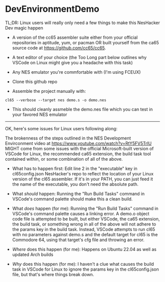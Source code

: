 # DevEnvironmentDemo

TL;DR: Linux users will really only need a few things to make this NesHacker Dev magic happen

- A version of the cc65 assembler suite either from your official repositories in aptitude, yum, or pacman OR built yourself from the ca65 source code at https://github.com/cc65/cc65.
- A text editor of your choice (the Too Long part below outlines why VSCode on Linux might give you a headache with this task)
- Any NES emulator you're commfortable with (I'm using FCEUX)

- Clone this github repo
- Assemble the project manually with:
```
cl65 --verbose --target nes demo.s -o demo.nes
```
- This should cleanly assmeble the demo.nes file which you can test in your favored NES emulator
---
OK, here's some issues for Linux users following along:

The brokenness of the steps outlined in the NES Development Envirconment video at https://www.youtube.com/watch?v=RtY5FV5TrIU MIGHT come from some issues with the official Microsoft-built version of VSCode for Linux, the recommended ca65 extension, the build task tool contained within, or some combination of all of the above.

- What has to happen first:
Edit line 2 in the "executable" key in cl65config.json NesHacker's repo to reflect the location of your Linux version of the cl65 assembler. If it's in your PATH, you can just feed it the name of the executable, you don't need the absolute path.

- What *should* happen:
Running the "Run Build Tasks" command in VSCode's command palette should make this a clean build.

- What *does* happen (for me):
Running the "Run Build Tasks" command in VSCode's command palette causes a linking error. A demo.o object code file is attempted to be built, but either VSCode, the ca65 extension, the build task, or something wrong in all of the above will not adhere to the params key in the build task.
Instead, VSCode attempts to run cl65 with no parameters against demo.s and the default target for cl65 is the Commodore 64, using that target's cfg file and throwing an error.

- *Where* does this happen (for me):
Happens on Ubuntu 22.04 as well as updated Arch builds

- *Why* does this happen (for me):
I haven't a clue what causes the build task in VSCode for Linux to ignore the params key in the cl65config.json file, but that's where things break down.
